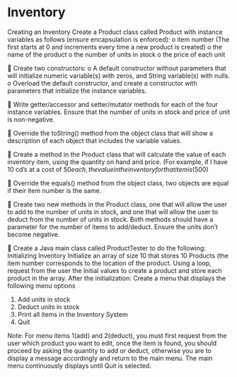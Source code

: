 # Inventory
Creating an Inventory 
Create a Product class called Product with instance variables as follows (ensure encapsulation is enforced):
  o item number (The first starts at 0 and increments every time a new product is created)
  o the name of the product
  o the number of units in stock
  o the price of each unit

 Create two constructors:
  o A default constructor without parameters that will initialize numeric variable(s) with zeros, and String variable(s) with nulls.
  o Overload the default constructor, and create a constructor with parameters that initialize the instance variables.

 Write getter/accessor and setter/mutator methods for each of the four instance variables. Ensure that the number of units in stock and price of unit is non-negative.

 Override the toString() method from the object class that will show a description of each object that includes the variable values.

 Create a method in the Product class that will calculate the value of each inventory item, using the quantity on hand and price. (For example, if I have 10 cd’s at a cost of $50 each, the value in the inventory for that item is ($500)

 Override the equals() method from the object class, two objects are equal if their item number is the same.

 Create two new methods in the Product class, one that will allow the user to add to the number of units in stock, and one that will allow the user to deduct from the number of units in stock. Both methods should have a parameter for the number of items to add/deduct. Ensure the units don’t become negative.

 Create a Java main class called ProductTester to do the following:
Initializing Inventory
Initialize an array of size 10 that stores 10 Products (the item number corresponds to the location of the product.
Using a loop, request from the user the initial values to create a product and store each product in the array.
After the initialization:
Create a menu that displays the following menu options
  1. Add units in stock
  2. Deduct units in stock
  3. Print all items in the Inventory System
  4. Quit

Note: For menu items 1(add) and 2(deduct), you must first request from the user which product you want to edit, once the item is found, you should proceed by asking the quantity to add or deduct, otherwise you are to display a message accordingly and return to the main menu. The main menu continuously displays until Quit is selected.
